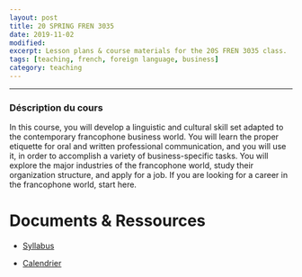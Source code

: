 ```yaml
--- 
layout: post
title: 20 SPRING FREN 3035 
date: 2019-11-02 
modified:   
excerpt: Lesson plans & course materials for the 20S FREN 3035 class. 
tags: [teaching, french, foreign language, business]
category: teaching
---
```


- - - 
### Déscription du cours
In this course, you will develop a linguistic and cultural skill set adapted to the contemporary francophone business world. You will learn the proper etiquette for oral and written professional communication, and you will use it, in order to accomplish a variety of business-specific tasks. You will explore the major industries of the francophone world, study their organization structure, and apply for a job. If you are looking for a career in the francophone world, start here.

# Documents & Ressources 

- [Syllabus](https://drive.google.com/file/d/1AWJh2nTM06I57veL3YM2JutnUykZkEd3/view?usp=sharing) 

- [Calendrier](https://drive.google.com/file/d/1BjTZ2L5P5ce5PL6m8jTawsA8ARm3RV3H/view?usp=sharing)

